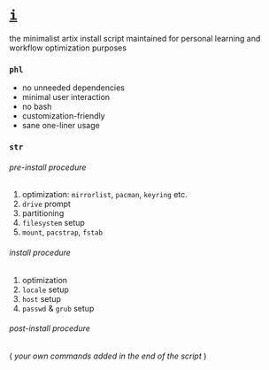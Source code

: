 # [`i`](https://google.com)
the minimalist artix install script maintained for personal learning and
workflow optimization purposes
### `phl`
- no unneeded dependencies
- minimal user interaction
- no bash
- customization-friendly
- sane one-liner usage
### `str`
###### pre-install procedure
1. optimization: `mirrorlist`, `pacman`, `keyring` etc.
1. `drive` prompt
1. partitioning
1. `filesystem` setup
1. `mount`, `pacstrap`, `fstab`
###### install procedure
1. optimization
1. `locale` setup
1. `host` setup
1. `passwd` & `grub` setup
###### post-install procedure
( *your own commands added in the end of the script* )
